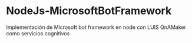 # NodeJs-MicrosoftBotFramework
Implementación de Microsoft bot framework en node con LUIS QnAMaker como servicios cognitivos 
